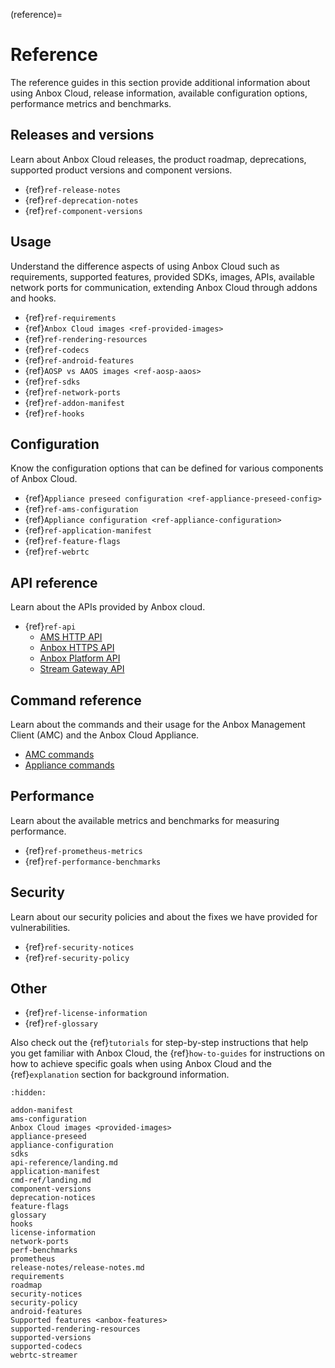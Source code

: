(reference)=
# Reference

The reference guides in this section provide additional information about using Anbox Cloud, release information, available configuration options, performance metrics and benchmarks.

## Releases and versions

Learn about Anbox Cloud releases, the product roadmap, deprecations, supported product versions and component versions.

* {ref}`ref-release-notes`
* {ref}`ref-deprecation-notes`
* {ref}`ref-component-versions`

## Usage

Understand the difference aspects of using Anbox Cloud such as requirements, supported features, provided SDKs, images, APIs, available network ports for communication, extending Anbox Cloud through addons and hooks.

* {ref}`ref-requirements`
* {ref}`Anbox Cloud images <ref-provided-images>`
* {ref}`ref-rendering-resources`
* {ref}`ref-codecs`
* {ref}`ref-android-features`
* {ref}`AOSP vs AAOS images <ref-aosp-aaos>`
* {ref}`ref-sdks`
* {ref}`ref-network-ports`
* {ref}`ref-addon-manifest`
* {ref}`ref-hooks`

## Configuration

Know the configuration options that can be defined for various components of Anbox Cloud.

* {ref}`Appliance preseed configuration <ref-appliance-preseed-config>`
* {ref}`ref-ams-configuration`
* {ref}`Appliance configuration <ref-appliance-configuration>`
* {ref}`ref-application-manifest`
* {ref}`ref-feature-flags`
* {ref}`ref-webrtc`

## API reference

Learn about the APIs provided by Anbox cloud.

* {ref}`ref-api`
  - [AMS HTTP API](https://documentation.ubuntu.com/anbox-cloud/en/latest/reference/api-reference/ams-api/)
  - [Anbox HTTPS API](https://documentation.ubuntu.com/anbox-cloud/en/latest/reference/api-reference/anbox-https-api/)
  - [Anbox Platform API](https://canonical.github.io/anbox-cloud.github.com/latest/anbox-platform-sdk/) 
  - [Stream Gateway API](https://documentation.ubuntu.com/anbox-cloud/en/latest/reference/api-reference/gateway-api/)


## Command reference

Learn about the commands and their usage for the Anbox Management Client (AMC) and the Anbox Cloud Appliance.

* [AMC commands](./cmd-ref/amc/ams.amc.md)
* [Appliance commands](./cmd-ref/appliance/anbox-cloud-appliance.md)

## Performance

Learn about the available metrics and benchmarks for measuring performance.

* {ref}`ref-prometheus-metrics`
* {ref}`ref-performance-benchmarks`

## Security

Learn about our security policies and about the fixes we have provided for vulnerabilities.

* {ref}`ref-security-notices`
* {ref}`ref-security-policy`

## Other

* {ref}`ref-license-information`
* {ref}`ref-glossary`

Also check out the {ref}`tutorials` for step-by-step instructions that help you get familiar with Anbox Cloud, the {ref}`how-to-guides` for instructions on how to achieve specific goals when using Anbox Cloud and the {ref}`explanation` section for background information.

```{toctree}
:hidden:

addon-manifest
ams-configuration
Anbox Cloud images <provided-images>
appliance-preseed
appliance-configuration
sdks
api-reference/landing.md
application-manifest
cmd-ref/landing.md
component-versions
deprecation-notices
feature-flags
glossary
hooks
license-information
network-ports
perf-benchmarks
prometheus
release-notes/release-notes.md
requirements
roadmap
security-notices
security-policy
android-features
Supported features <anbox-features>
supported-rendering-resources
supported-versions
supported-codecs
webrtc-streamer
```